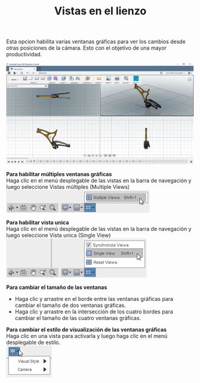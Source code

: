 ﻿---
layout: post
title: Vistas en el lienzo
---
Esta opcion habilita varias ventanas gráficas para ver los cambios desde otras posiciones de la cámara. Esto con el objetivo de una mayor productividad.  
  
  
[![viewport canvas](https://raw.githubusercontent.com/innovadevs/innovadevs.github.io/master/images/viewport/canvas.png)](https://raw.githubusercontent.com/innovadevs/innovadevs.github.io/master/images/viewport/canvas.png)  
  
  
  
  
  
  
**Para habilitar múltiples ventanas gráficas**  
    Haga clic en el menú desplegable de las vistas en la barra de navegación y luego seleccione Vistas múltiples (Multiple Views)  
 ![view1](https://raw.githubusercontent.com/innovadevs/innovadevs.github.io/master/images/viewport/view1.png)  
  
**Para habilitar vista unica**  
    Haga clic en el menú desplegable de las vistas en la barra de navegación y luego seleccione Vista unica (Single View)  
 ![view2](https://raw.githubusercontent.com/innovadevs/innovadevs.github.io/master/images/viewport/view2.png)  
   
**Para cambiar el tamaño de las ventanas**  
   * Haga clic y arrastre en el borde entre las ventanas gráficas para cambiar el tamaño de dos ventanas gráficas.  
   * Haga clic y arrastre en la intersección de los cuatro bordes para cambiar el tamaño de las cuatro ventanas gráficas.  
  
**Para cambiar el estilo de visualización de las ventanas gráficas**  
    Haga clic en una vista para activarla y luego haga clic en el menú desplegable de estilo.  
  ![view3](https://raw.githubusercontent.com/innovadevs/innovadevs.github.io/master/images/viewport/view3.png)   
